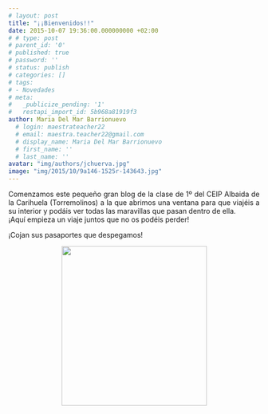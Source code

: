 ```yaml
---
# layout: post
title: "¡¡Bienvenidos!!"
date: 2015-10-07 19:36:00.000000000 +02:00
# # type: post
# parent_id: '0'
# published: true
# password: ''
# status: publish
# categories: []
# tags:
# - Novedades
# meta:
#   _publicize_pending: '1'
#   restapi_import_id: 5b968a81919f3
author: Maria Del Mar Barrionuevo
  # login: maestrateacher22
  # email: maestra.teacher22@gmail.com
  # display_name: Maria Del Mar Barrionuevo
  # first_name: ''
  # last_name: ''
avatar: "img/authors/jchuerva.jpg"
image: "img/2015/10/9a146-1525r-143643.jpg"
---
```

<div style="text-align:justify;">Comenzamos este pequeño gran blog de la clase de 1º del CEIP Albaida de la Carihuela (Torremolinos) a la que abrimos una ventana para que viajéis a su interior y podáis ver todas las maravillas que pasan dentro de ella.</div>
<div style="text-align:justify;">¡Aquí empieza un viaje juntos que no os podéis perder!</div>
<p>¡Cojan sus pasaportes que despegamos!
<div class="separator" style="clear:both;text-align:center;"><a href="https://pasaporteaclase.files.wordpress.com/2015/10/9a146-1525r-143643.jpg" style="margin-left:1em;margin-right:1em;"><img border="0" height="320" src="img/2015/10/9a146-1525r-143643.jpg?w=273" width="291" /></a></div>
<p></p>
